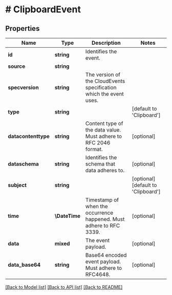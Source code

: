 # # ClipboardEvent

## Properties

Name | Type | Description | Notes
------------ | ------------- | ------------- | -------------
**id** | **string** | Identifies the event. |
**source** | **string** |  |
**specversion** | **string** | The version of the CloudEvents specification which the event uses. |
**type** | **string** |  | [default to 'Clipboard']
**datacontenttype** | **string** | Content type of the data value. Must adhere to RFC 2046 format. | [optional]
**dataschema** | **string** | Identifies the schema that data adheres to. | [optional]
**subject** | **string** |  | [optional] [default to 'Clipboard']
**time** | **\DateTime** | Timestamp of when the occurrence happened. Must adhere to RFC 3339. | [optional]
**data** | **mixed** | The event payload. | [optional]
**data_base64** | **string** | Base64 encoded event payload. Must adhere to RFC4648. | [optional]

[[Back to Model list]](../../README.md#models) [[Back to API list]](../../README.md#endpoints) [[Back to README]](../../README.md)
